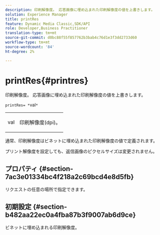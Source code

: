 ```yaml
---
description: 印刷解像度。 応答画像に埋め込まれた印刷解像度の値を上書きします。
solution: Experience Manager
title: printRes
feature: Dynamic Media Classic,SDK/API
role: Developer,Business Practitioner
translation-type: tm+mt
source-git-commit: d0bc88f55f857762b3bab4c76d1e3f3dd2733d60
workflow-type: tm+mt
source-wordcount: '84'
ht-degree: 2%

---
```



# printRes{#printres}

印刷解像度。 応答画像に埋め込まれた印刷解像度の値を上書きします。

`printRes= *`val`*`

<table id="simpletable_3B5576DD070547538E74D4059B3E8251"> 
 <tr class="strow"> 
  <td class="stentry"> <p><span class="varname"> val</span> </p> </td> 
  <td class="stentry"> <p>印刷解像度(dpi)。 </p></td> 
 </tr> 
</table>

通常、印刷解像度はビネットに埋め込まれた印刷解像度の値で定義されます。

プリント解像度を設定しても、返信画像のピクセルサイズは変更されません。

## プロパティ {#section-7ac3e01334bc4f218a2c69bcd4e8d5fb}

リクエストの任意の場所で指定できます。

## 初期設定 {#section-b482aa22ec0a4fba87b3f9007ab6d9ce}

ビネットに埋め込まれる印刷解像度。
